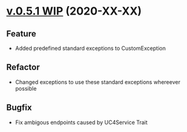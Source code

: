 # [v.0.5.1 WIP](https://github.com/upb-uc4/University-Credits-4.0/compare/v0.5.0...course-v0.5.1) (2020-XX-XX)
## Feature
 - Added predefined standard exceptions to CustomException
## Refactor
 - Changed exceptions to use these standard exceptions whereever possible
## Bugfix
- Fix ambigous endpoints caused by UC4Service Trait